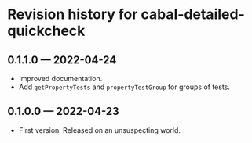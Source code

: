 # Revision history for cabal-detailed-quickcheck

## 0.1.1.0 — 2022-04-24

* Improved documentation.
* Add `getPropertyTests` and `propertyTestGroup` for groups of tests.

## 0.1.0.0 — 2022-04-23

* First version. Released on an unsuspecting world.
